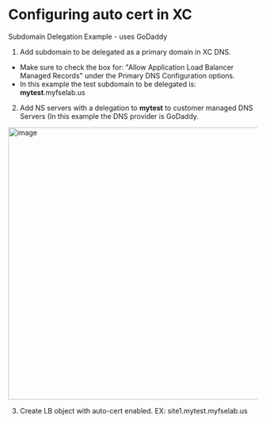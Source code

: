 # Configuring auto cert in XC

Subdomain Delegation Example - uses GoDaddy
1. Add subdomain to be delegated as a primary domain in XC DNS.
* Make sure to check the box for: "Allow Application Load Balancer Managed Records" under the Primary DNS Configuration options.
* In this example the test subdomain to be delegated is: **mytest**.myfselab.us

2. Add NS servers with a delegation to **mytest** to customer managed DNS Servers (In this example the DNS provider is GoDaddy.
<img width="550" alt="image" src="https://github.com/user-attachments/assets/b6a6aa3b-1798-410a-88eb-e674abb57f9b">

3. Create LB object with auto-cert enabled. EX: site1.mytest.myfselab.us


